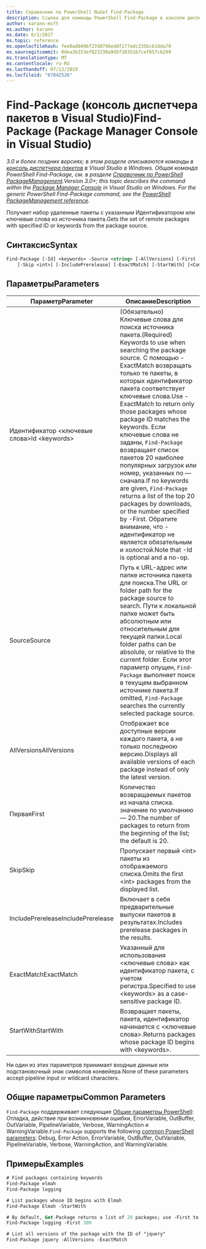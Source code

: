 ```yaml
---
title: Справочник по PowerShell NuGet Find-Package
description: Ссылка для команды PowerShell Find-Package в консоли диспетчера пакетов NuGet в Visual Studio.
author: karann-msft
ms.author: karann
ms.date: 6/1/2017
ms.topic: reference
ms.openlocfilehash: fee0ad0496f27d0796eddf177edc235bcb10da70
ms.sourcegitcommit: 0dea3b153ef823230a9d5f38351b7cef057cb299
ms.translationtype: MT
ms.contentlocale: ru-RU
ms.lasthandoff: 07/12/2019
ms.locfileid: "67842526"
---
```

# <a name="find-package-package-manager-console-in-visual-studio"></a><span data-ttu-id="1f628-103">Find-Package (консоль диспетчера пакетов в Visual Studio)</span><span class="sxs-lookup"><span data-stu-id="1f628-103">Find-Package (Package Manager Console in Visual Studio)</span></span>

<span data-ttu-id="1f628-104">*3.0 и более поздних версиях; в этом разделе описываются команды в [консоль диспетчера пакетов](package-manager-console.md) в Visual Studio в Windows. Общая команда PowerShell Find-Package, см. в разделе [Справочник по PowerShell PackageManagement](/powershell/module/packagemanagement/?view=powershell-6).*</span><span class="sxs-lookup"><span data-stu-id="1f628-104">*Version 3.0+; this topic describes the command within the [Package Manager Console](package-manager-console.md) in Visual Studio on Windows. For the generic PowerShell Find-Package command, see the [PowerShell PackageManagement reference](/powershell/module/packagemanagement/?view=powershell-6).*</span></span>

<span data-ttu-id="1f628-105">Получает набор удаленные пакеты с указанным Идентификатором или ключевые слова из источника пакета.</span><span class="sxs-lookup"><span data-stu-id="1f628-105">Gets the set of remote packages with specified ID or keywords from the package source.</span></span>

## <a name="syntax"></a><span data-ttu-id="1f628-106">Синтаксис</span><span class="sxs-lookup"><span data-stu-id="1f628-106">Syntax</span></span>

```ps
Find-Package [-Id] <keywords> -Source <string> [-AllVersions] [-First [<int>]]
    [-Skip <int>] [-IncludePrerelease] [-ExactMatch] [-StartWith] [<CommonParameters>]
```

## <a name="parameters"></a><span data-ttu-id="1f628-107">Параметры</span><span class="sxs-lookup"><span data-stu-id="1f628-107">Parameters</span></span>

| <span data-ttu-id="1f628-108">Параметр</span><span class="sxs-lookup"><span data-stu-id="1f628-108">Parameter</span></span> | <span data-ttu-id="1f628-109">Описание</span><span class="sxs-lookup"><span data-stu-id="1f628-109">Description</span></span> |
| --- | --- |
| <span data-ttu-id="1f628-110">Идентификатор &lt;ключевые слова&gt;</span><span class="sxs-lookup"><span data-stu-id="1f628-110">Id &lt;keywords&gt;</span></span> | <span data-ttu-id="1f628-111">(Обязательно) Ключевые слова для поиска источника пакета.</span><span class="sxs-lookup"><span data-stu-id="1f628-111">(Required) Keywords to use when searching the package source.</span></span> <span data-ttu-id="1f628-112">С помощью - ExactMatch возвращать только те пакеты, в которых идентификатор пакета соответствует ключевые слова.</span><span class="sxs-lookup"><span data-stu-id="1f628-112">Use -ExactMatch to return only those packages whose package ID matches the keywords.</span></span> <span data-ttu-id="1f628-113">Если ключевые слова не заданы, `Find-Package` возвращает список пакетов 20 наиболее популярных загрузок или номер, указанных по — сначала.</span><span class="sxs-lookup"><span data-stu-id="1f628-113">If no keywords are given, `Find-Package` returns a list of the top 20 packages by downloads, or the number specified by -First.</span></span> <span data-ttu-id="1f628-114">Обратите внимание, что - идентификатор не является обязательным и холостой.</span><span class="sxs-lookup"><span data-stu-id="1f628-114">Note that -Id is optional and a no-op.</span></span> |
| <span data-ttu-id="1f628-115">Source</span><span class="sxs-lookup"><span data-stu-id="1f628-115">Source</span></span> | <span data-ttu-id="1f628-116">Путь к URL-адрес или папке источника пакета для поиска.</span><span class="sxs-lookup"><span data-stu-id="1f628-116">The URL or folder path for the package source to search.</span></span> <span data-ttu-id="1f628-117">Пути к локальной папке может быть абсолютным или относительным для текущей папки.</span><span class="sxs-lookup"><span data-stu-id="1f628-117">Local folder paths can be absolute, or relative to the current folder.</span></span> <span data-ttu-id="1f628-118">Если этот параметр опущен, `Find-Package` выполняет поиск в текущем выбранном источнике пакета.</span><span class="sxs-lookup"><span data-stu-id="1f628-118">If omitted, `Find-Package` searches the currently selected package source.</span></span> |
| <span data-ttu-id="1f628-119">AllVersions</span><span class="sxs-lookup"><span data-stu-id="1f628-119">AllVersions</span></span> | <span data-ttu-id="1f628-120">Отображает все доступные версии каждого пакета, а не только последнюю версию.</span><span class="sxs-lookup"><span data-stu-id="1f628-120">Displays all available versions of each package instead of only the latest version.</span></span> |
| <span data-ttu-id="1f628-121">Первая</span><span class="sxs-lookup"><span data-stu-id="1f628-121">First</span></span> | <span data-ttu-id="1f628-122">Количество возвращаемых пакетов из начала списка. значение по умолчанию — 20.</span><span class="sxs-lookup"><span data-stu-id="1f628-122">The number of packages to return from the beginning of the list; the default is 20.</span></span> |
| <span data-ttu-id="1f628-123">Skip</span><span class="sxs-lookup"><span data-stu-id="1f628-123">Skip</span></span> | <span data-ttu-id="1f628-124">Пропускает первый &lt;int&gt; пакеты из отображаемого списка.</span><span class="sxs-lookup"><span data-stu-id="1f628-124">Omits the first &lt;int&gt; packages from the displayed list.</span></span>  |
| <span data-ttu-id="1f628-125">IncludePrerelease</span><span class="sxs-lookup"><span data-stu-id="1f628-125">IncludePrerelease</span></span> | <span data-ttu-id="1f628-126">Включает в себя предварительные выпуски пакетов в результатах.</span><span class="sxs-lookup"><span data-stu-id="1f628-126">Includes prerelease packages in the results.</span></span> |
| <span data-ttu-id="1f628-127">ExactMatch</span><span class="sxs-lookup"><span data-stu-id="1f628-127">ExactMatch</span></span> | <span data-ttu-id="1f628-128">Указанный для использования &lt;ключевые слова&gt; как идентификатор пакета, с учетом регистра.</span><span class="sxs-lookup"><span data-stu-id="1f628-128">Specified to use &lt;keywords&gt; as a case-sensitive package ID.</span></span> |
| <span data-ttu-id="1f628-129">StartWith</span><span class="sxs-lookup"><span data-stu-id="1f628-129">StartWith</span></span> | <span data-ttu-id="1f628-130">Возвращает пакеты, пакета, идентификатор начинается с &lt;ключевые слова&gt;.</span><span class="sxs-lookup"><span data-stu-id="1f628-130">Returns packages whose package ID begins with &lt;keywords&gt;.</span></span> |

<span data-ttu-id="1f628-131">Ни один из этих параметров принимает входные данные или подстановочный знак символов конвейера.</span><span class="sxs-lookup"><span data-stu-id="1f628-131">None of these parameters accept pipeline input or wildcard characters.</span></span>

## <a name="common-parameters"></a><span data-ttu-id="1f628-132">Общие параметры</span><span class="sxs-lookup"><span data-stu-id="1f628-132">Common Parameters</span></span>

<span data-ttu-id="1f628-133">`Find-Package` поддерживает следующие [Общие параметры PowerShell](http://go.microsoft.com/fwlink/?LinkID=113216): Отладка, действие при возникновении ошибки, ErrorVariable, OutBuffer, OutVariable, PipelineVariable, Verbose, WarningAction и WarningVariable.</span><span class="sxs-lookup"><span data-stu-id="1f628-133">`Find-Package` supports the following [common PowerShell parameters](http://go.microsoft.com/fwlink/?LinkID=113216): Debug, Error Action, ErrorVariable, OutBuffer, OutVariable, PipelineVariable, Verbose, WarningAction, and WarningVariable.</span></span>

## <a name="examples"></a><span data-ttu-id="1f628-134">Примеры</span><span class="sxs-lookup"><span data-stu-id="1f628-134">Examples</span></span>

```ps
# Find packages containing keywords
Find-Package elmah
Find-Package logging

# List packages whose ID begins with Elmah
Find-Package Elmah -StartWith

# By default, Get-Package returns a list of 20 packages; use -First to show more
Find-Package logging -First 100

# List all versions of the package with the ID of "jquery"
Find-Package jquery -AllVersions -ExactMatch
```
